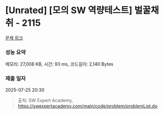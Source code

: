 # [Unrated] [모의 SW 역량테스트] 벌꿀채취 - 2115 

[문제 링크](https://swexpertacademy.com/main/code/problem/problemDetail.do?contestProbId=AV5V4A46AdIDFAWu) 

### 성능 요약

메모리: 27,008 KB, 시간: 93 ms, 코드길이: 2,140 Bytes

### 제출 일자

2025-07-25 20:30



> 출처: SW Expert Academy, https://swexpertacademy.com/main/code/problem/problemList.do